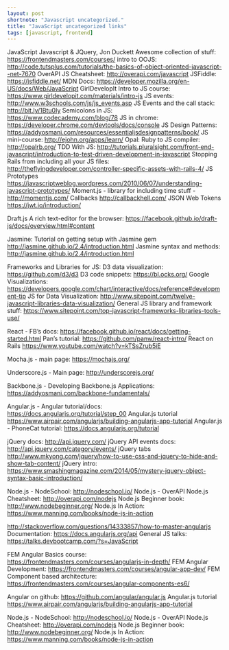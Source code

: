 ```yaml
---
layout: post
shortnote: "Javascript uncategorized."
title: "JavaScript uncategorized links"
tags: [javascript, frontend]
---
```


JavaScript
Javascript & JQuery, Jon Duckett
Awesome collection of stuff: https://frontendmasters.com/courses/
intro to OOJS: http://code.tutsplus.com/tutorials/the-basics-of-object-oriented-javascript--net-7670
OverAPI JS Cheatsheet: http://overapi.com/javascript
JSFiddle: https://jsfiddle.net/
MDN Docs: https://developer.mozilla.org/en-US/docs/Web/JavaScript
GirlDevelopIt Intro to JS course: https://www.girldevelopit.com/materials/intro-js
JS events: http://www.w3schools.com/js/js_events.asp
JS Events and the call stack: http://bit.ly/1Btu0Iy
Semicolons in JS: https://www.codecademy.com/blog/78
JS in chrome: https://developer.chrome.com/devtools/docs/console
JS Design Patterns: https://addyosmani.com/resources/essentialjsdesignpatterns/book/
JS mini-course: http://ejohn.org/apps/learn/
Opal: Ruby to JS compiler: http://opalrb.org/
TDD With JS: http://tutorials.pluralsight.com/front-end-javascript/introduction-to-test-driven-development-in-javascript
Stopping Rails from including all your JS files: http://theflyingdeveloper.com/controller-specific-assets-with-rails-4/
JS Prototypes https://javascriptweblog.wordpress.com/2010/06/07/understanding-javascript-prototypes/
Moment.js - library for including time stuff - http://momentjs.com/
Callbacks http://callbackhell.com/
JSON Web Tokens https://jwt.io/introduction/

Draft.js
A rich text-editor for the browser: https://facebook.github.io/draft-js/docs/overview.html#content

Jasmine:
Tutorial on getting setup with Jasmine gem http://jasmine.github.io/2.4/introduction.html
Jasmine syntax and methods: http://jasmine.github.io/2.4/introduction.html

Frameworks and Libraries for JS:
D3 data visualization: https://github.com/d3/d3
D3 code snippets: https://bl.ocks.org/
Google Visualizations: https://developers.google.com/chart/interactive/docs/reference#development-tip
JS for Data Visualization: http://www.sitepoint.com/twelve-javascript-libraries-data-visualization/
General JS library and framework stuff: https://www.sitepoint.com/top-javascript-frameworks-libraries-tools-use/

React - FB’s docs: https://facebook.github.io/react/docs/getting-started.html
Pan’s tutorial: https://github.com/panw/react-intro/
React on Rails https://www.youtube.com/watch?v=kTSsZrub5iE

Mocha.js - main page: https://mochajs.org/

Underscore.js - Main page: http://underscorejs.org/

Backbone.js - Developing Backbone.js Applications: https://addyosmani.com/backbone-fundamentals/

Angular.js - Angular tutorial/docs: https://docs.angularjs.org/tutorial/step_00
Angular.js tutorial https://www.airpair.com/angularjs/building-angularjs-app-tutorial
Angular.js - PhoneCat tutorial: https://docs.angularjs.org/tutorial

jQuery docs: http://api.jquery.com/
jQuery API events docs: http://api.jquery.com/category/events/
jQuery tabs http://www.mkyong.com/jquery/how-to-use-css-and-jquery-to-hide-and-show-tab-content/
jQuery intro: https://www.smashingmagazine.com/2014/05/mystery-jquery-object-syntax-basic-introduction/

Node.js - NodeSchool: http://nodeschool.io/
Node.js - OverAPI Node.js Cheatsheet: http://overapi.com/nodejs
Node.js Beginner book: http://www.nodebeginner.org/
Node.js In Action: https://www.manning.com/books/node-js-in-action

http://stackoverflow.com/questions/14333857/how-to-master-angularjs
Documentation: https://docs.angularjs.org/api
General JS talks: https://talks.devbootcamp.com/?s=JavaScript

FEM Angular Basics course: https://frontendmasters.com/courses/angularjs-in-depth/
FEM Angular Development: https://frontendmasters.com/courses/angular-app-dev/
FEM Component based architecture: https://frontendmasters.com/courses/angular-components-es6/

Angular on github: https://github.com/angular/angular.js
Angular.js tutorial https://www.airpair.com/angularjs/building-angularjs-app-tutorial

Node.js - NodeSchool: http://nodeschool.io/
Node.js - OverAPI Node.js Cheatsheet: http://overapi.com/nodejs
Node.js Beginner book: http://www.nodebeginner.org/
Node.js In Action: https://www.manning.com/books/node-js-in-action
